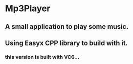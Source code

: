 # Mp3Player

## A small application to play some music.
## Using Easyx CPP library to build with it.

### this version is built with VC6...
